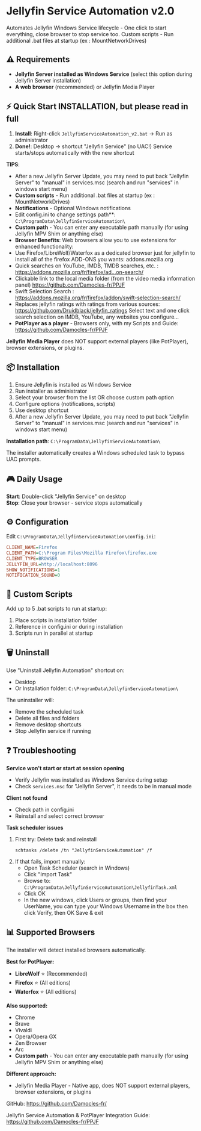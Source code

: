 # Jellyfin Service Automation v2.0

Automates Jellyfin Windows Service lifecycle - One click to start everything, close browser to stop service too.
Custom scripts - Run additional .bat files at startup (ex : MountNetworkDrives)

## ⚠️ Requirements

- **Jellyfin Server installed as Windows Service** (select this option during Jellyfin Server installation)
- **A web browser** (recommended) or Jellyfin Media Player

## ⚡ Quick Start INSTALLATION, but please read in full

1. **Install**: Right-click `JellyfinServiceAutomation_v2.bat` → Run as administrator
2. **Done!**: Desktop → shortcut "Jellyfin Service" (no UAC!)
Service starts/stops automatically with the new shortcut

**TIPS**:
- After a new Jellyfin Server Update, you may need to put back "Jellyfin Server" to "manual" in services.msc (search and run "services" in windows start menu)
- **Custom scripts** - Run additional .bat files at startup (ex : MountNetworkDrives)
- **Notifications** - Optional Windows notifications
- Edit config.ini to change settings path**: `C:\ProgramData\JellyfinServiceAutomation\`
 - **Custom path** - You can enter any executable path manually (for using Jellyfin MPV Shim or anything else)
- **Browser Benefits**: Web browsers allow you to use extensions for enhanced functionality:
- Use Firefox/LibreWolf/Waterfox as a dedicated browser just for jellyfin to install all of the firefox ADD-ONS you wants:
addons.mozilla.org
- Quick searches on YouTube, IMDB, TMDB searches, etc. : https://addons.mozilla.org/fr/firefox/ad...on-search/
- Clickable link to the local media folder (from the video media information panel) https://github.com/Damocles-fr/PPJF
- Swift Selection Search : https://addons.mozilla.org/fr/firefox/addon/swift-selection-search/
- Replaces jellyfin ratings with ratings from various sources: https://github.com/Druidblack/jellyfin_ratings
Select text and one click search selection on IMDB, YouTube, any websites you configure...
- **PotPlayer as a player** - Browsers only, with my Scripts and Guide: https://github.com/Damocles-fr/PPJF

**Jellyfin Media Player** does NOT support external players (like PotPlayer), browser extensions, or plugins.


## 📦 Installation

1. Ensure Jellyfin is installed as Windows Service
2. Run installer as administrator
3. Select your browser from the list OR choose custom path option
4. Configure options (notifications, scripts)
5. Use desktop shortcut
6. After a new Jellyfin Server Update, you may need to put back "Jellyfin Server" to "manual" in services.msc (search and run "services" in windows start menu)

**Installation path**: `C:\ProgramData\JellyfinServiceAutomation\`

The installer automatically creates a Windows scheduled task to bypass UAC prompts.

## 🎮 Daily Usage

**Start**: Double-click "Jellyfin Service" on desktop  
**Stop**: Close your browser - service stops automatically

## ⚙️ Configuration

Edit `C:\ProgramData\JellyfinServiceAutomation\config.ini`:

```ini
CLIENT_NAME=Firefox
CLIENT_PATH=C:\Program Files\Mozilla Firefox\firefox.exe
CLIENT_TYPE=BROWSER
JELLYFIN_URL=http://localhost:8096
SHOW_NOTIFICATIONS=1
NOTIFICATION_SOUND=0
```

## 🔧 Custom Scripts

Add up to 5 .bat scripts to run at startup:
1. Place scripts in installation folder
2. Reference in config.ini or during installation
3. Scripts run in parallel at startup

## 🗑️ Uninstall

Use "Uninstall Jellyfin Automation" shortcut on:
- Desktop
- Or Installation folder: `C:\ProgramData\JellyfinServiceAutomation\`

The uninstaller will:
- Remove the scheduled task
- Delete all files and folders
- Remove desktop shortcuts
- Stop Jellyfin service if running

## ❓ Troubleshooting

**Service won't start or start at session opening**
- Verify Jellyfin was installed as Windows Service during setup
- Check `services.msc` for "Jellyfin Server", it needs to be in manual mode

**Client not found**
- Check path in config.ini
- Reinstall and select correct browser

**Task scheduler issues**
1. First try: Delete task and reinstall
   ```
   schtasks /delete /tn "JellyfinServiceAutomation" /f
   ```
2. If that fails, import manually:
   - Open Task Scheduler (search in Windows)
   - Click "Import Task"
   - Browse to: `C:\ProgramData\JellyfinServiceAutomation\JellyfinTask.xml`
   - Click OK
   - In the new windows, click Users or groups, then find your UserName, you can type your Windows Username in the box then click Verify, then OK
	Save & exit

## 📊 Supported Browsers

The installer will detect installed browsers automatically.

**Best for PotPlayer:**
- **LibreWolf** ⭐ (Recommended)
- **Firefox** ⭐ (All editions)
- **Waterfox** ⭐ (All editions)

**Also supported:**
- Chrome
- Brave
- Vivaldi
- Opera/Opera GX
- Zen Browser
- Arc
- **Custom path** - You can enter any executable path manually (for using Jellyfin MPV Shim or anything else)

**Different approach:**
- Jellyfin Media Player - Native app, does NOT support external players, browser extensions, or plugins



GitHub: https://github.com/Damocles-fr/

Jellyfin Service Automation & PotPlayer Integration Guide: https://github.com/Damocles-fr/PPJF
